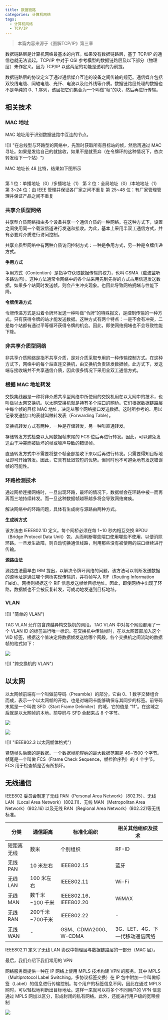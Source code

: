 ```yaml
---
title: 数据链路
categories: 计算机网络
tags:
  - 计算机网络
  - TCP/IP
---
```


> 本篇内容来源于《图解TCP/IP》第三章

数据链路层是计算机网络最基本的内容。如果没有数据链路层，基于 TCP/IP 的通信也就无法谈起。TCP/IP 中对于 OSI 参考模型的数据链路层及以下部分（物理层）未作定义。因为 TCP/IP 以这两层的功能是透明的为前提。

数据链路层的协议定义了通过通信媒介互连的设备之间传输的规范。通信媒介包括双绞线电缆、同轴电缆、光纤、电波以及红外线等介质。数据链路层处理的数据也不是单纯的 0、1 序列，该层把它们集合为一个叫做“帧”的块，然后再进行传输。



<!-- more -->


## 相关技术

### MAC 地址

MAC 地址用于识别数据链路中互连的节点。

![]( "在总线型与环路型的网络中，先暂时获取所有目标站的帧，然后再通过 MAC 寻址。如果是发给自己的就接收，如果不是就丢弃（在令牌环的这种情况下，依次转发给下一个站）")

MAC 地址长 48 比特，结果如下图所示

![]()

第 1 位：单播地址（0）/多播地址（1）
第 2 位：全局地址（0）/本地地址（1）
第 3~24 位：由 IEEE 管理并保证各厂家之间不重复
第 25~48 位：有厂家管理管理并保证产品之间不重复




### 共享介质型网络

共享型介质网络指由多个设备共享一个通信介质的一种网络。在这种方式下，设置之间使用同一个载波信道进行发送和接收。为此，基本上采用半双工通信方式，并有必要对介质进行访问控制。

共享介质型网络中有两种介质访问控制方式：一种是争用方式，另一种是令牌传递方式。

**争用方式**

争用方式（Contention）是指争夺获取数据传输的权力，也叫 CSMA（载波监听多路访问）。这种方法通常令网络中的各个站采用先到先得的方式占用信道发送数据，如果多个站同时发送帧，则会产生冲突现象。也因此导致网络拥堵与性能下降。

**令牌传递方式**

令牌传递方式是沿着令牌环发送一种叫做“令牌”的特殊报文，是控制传输的一种方式。只有获得令牌的站才能发送数据。这种方式有两个特点：一是不会有冲突，二是每个站都有通过平等循环获得令牌的机会。因此，即使网络拥堵也不会导致性能下降。


### 非共享介质型网络

非共享介质网络是指不共享介质，是对介质采取专用的一种传输控制方式。在这种方式下，网络中的每个站直连交换机，由交换机负责转发数据帧。此方式下，发送端与接收端并不共享通信介质，因此很多情况下采用全双工通信方式。

### 根据 MAC 地址转发

交换集线器是一种将非介质共享型网络中所使用的交换机用在以太网中的技术，也叫做以太网交换机。以太网交换机就是持有多个端口的网桥。它们根据数据链路层中每个帧的目标 MAC 地址，决定从哪个网络接口发送数据。这时所参考的、用以记录发送接口的表就叫做转发表（Forwarding Table）。

交换机转发方式有两种，一种是存储转发，另一种叫直通转发。

存储转发方式检查以太网数据帧末尾的 FCS 位后再进行转发。因此，可以避免发送由于冲突而被破坏的帧或噪声导致的错误帧。

直通转发方式中不需要将整个帧全部接收下来以后再进行转发。只需要得知目标地址即可开始转发。因此，它具有延迟较短的优势。但同时也不可避免地有发送错误帧的可能性。





### 环路检测技术

通过网桥连接网络时，一旦出现环路，最坏的情况下，数据帧会在环路中被一而再再而三地持续转发。而一旦这种数据帧越积越多将会导致网络瘫痪。

解决网络中的环路问题，具体有生成树与源路由两种方式。

**生成树方式**

该方法由 IEEE802.1D 定义。每个网桥必须在每 1~10 秒内相互交换 BPDU（Bridge Protocol Data Unit）包，从而判断哪些端口使用哪些不使用，以便消除环路。一旦发生故障，则自动切换通信线路，利用那些没有被使用的端口继续进行传输。

**源路由法**

源路由法最早由 IBM 提出，以解决令牌环网络的问题，该方法可以判断发送数据的源地址是通过哪个网桥实现传输的，并将帧写入 RIF（Routing Information Field）。网桥则根据这个 RIF 信息发送帧给目标地址。因此，即使网桥中出现了环路，数据帧也不会被反复转发，可成功地发送到目标地址。


### VLAN

![]( "简单的 VLAN")

TAG VLAN 允许包含跨越异构交换机的网段。TAG VLAN 中对每个网段都用了一个 VLAN ID 的标签进行唯一标识。在交换机中传输帧时，在以太网首部加入这个 VID 标签，根据这个值决定将数据帧发送给哪个网段。各个交换机之间流动的数据帧的格式如下：

![]("帧格式")

![]( "跨交换机的 VLAN")
## 以太网


以太网帧前端有一个叫做前导码（Preamble）的部分，它由 0、1 数字交替组合而成，表示一个以太网帧的开始，也是对端网卡能够确保与其同步的标签。前导码末尾是一个叫做 SFD（Start Frame Delimiter）的域，它的值是 “11”。在这域之后就是以太网帧的本地。前导码与 SFD 合起来占 8 个字节。

![]( "前导码")

![]( "以太网帧体格式")

![]( "IEEE802.3 以太网帧体格式")

紧随帧头后面的是数据。一个数据帧能容纳的最大数据范围是 46~1500 个字节。帧尾是一个叫做 FCS（Frame Check Sequence，帧检验序列）的 4 个字节。FCS 用于检查帧是否有所损坏。


## 无线通信

IEEE802 委员会制定了无线 PAN（Personal Area Network）（802.15）、无线 LAN（Local Area Network）(802.11)、无线 MAN（Metropolitan Area Network）(802.16) 以及无线 RAN（Regional Area Network）(802.22)等无线标准。

|分类|通信距离|标准化组织|相关其他组织及技术|
|----|----|----|----|
|短距离无线|数米|个别组织|RF-ID
|无线 PAN|10 米左右|IEEE802.15|蓝牙
|无线 LAN|100 米左右|IEEE802.11 |Wi-Fi
|无线 MAN| 数千米~100 千米|IEEE802.16、IEEE802.20|WiMAX
|无线 RAN| 200千米~700千米|IEEE802.22|-|
|无线 WAN|-|GSM、CDMA2000、W-CDMA|3G、LET、4G、下一代移动通信网络

IEEE802.11 定义了无线 LAN 协议中物理层与数据链路层的一部分（MAC 层）。



最后，我们介绍下我们常用的 VPN

网络服务商提供一种在 IP 网络上使用 MPLS 技术构建 VPN 的服务。其中 MPLS（Multiprotocol Label Switching，多协议标签交换）在 IP 包中附加一个叫做标签（Label）的信息进行传输控制。每个用户的标签信息不同，因此在通过 MPLS 网时，可以轻松地判断出目标地址。这样一来就可以将多个不同用户的 VPN 信息通过 MPLS 网加以区分，形成封闭的私有网络。此外，还能进行用户级的宽带控制

![]( "IP-VPN（MPLS）")